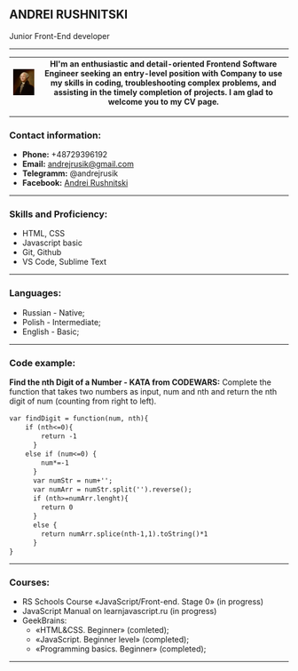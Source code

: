 ## **ANDREI RUSHNITSKI**   


Junior Front-End developer


*****


| ![My foto](/img/foto.jpg "Nice to meet you")  | HI'm an enthusiastic and detail-oriented Frontend Software Engineer seeking an entry-level position with Company to use my skills in coding, troubleshooting complex problems, and assisting in the timely completion of projects. I am glad to welcome you to my CV page. |
|---|---|

[comment]: # ()


*****
### **Contact information:**

* **Phone:** +48729396192
* **Email:** andrejrusik@gmail.com
* **Telegramm:** @andrejrusik
* **Facebook:** [Andrei Rushnitski](https://www.facebook.com/andrejrusik "Andrei Rushnitski")

*****
### **Skills and Proficiency:**

* HTML, CSS
* Javascript basic
* Git, Github
* VS Code, Sublime Text

*****
### **Languages:**

* Russian - Native;
* Polish - Intermediate;
* English - Basic;

*****
### **Code example:**

**Find the nth Digit of a Number - KATA from CODEWARS:** Complete the function that takes two numbers as input, num and nth and return the nth digit of num (counting from right to left).
```
var findDigit = function(num, nth){
    if (nth<=0){
        return -1
      }
    else if (num<=0) {
        num*=-1
      }
      var numStr = num+'';
      var numArr = numStr.split('').reverse();
      if (nth>=numArr.lenght){
        return 0
      }
      else {
        return numArr.splice(nth-1,1).toString()*1
      }
}
```

*****
### **Courses:**

* RS Schools Course «JavaScript/Front-end. Stage 0» (in progress)
* JavaScript Manual on learnjavascript.ru (in progress)
* GeekBrains:
    * «HTML&CSS. Beginner» (comleted);
    * «JavaScript. Beginner level» (completed);
    * «Programming basics. Beginner» (completed);

*****
